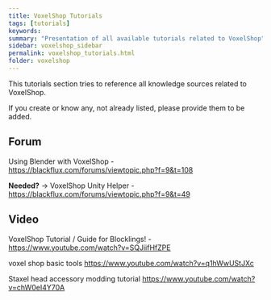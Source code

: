 ```yaml
---
title: VoxelShop Tutorials
tags: [tutorials]
keywords:
summary: "Presentation of all available tutorials related to VoxelShop"
sidebar: voxelshop_sidebar
permalink: voxelshop_tutorials.html
folder: voxelshop
---
```


This tutorials section tries to reference all knowledge sources related to VoxelShop.

If you create or know any, not already listed, please provide them to be added.

## Forum

Using Blender with VoxelShop - 
https://blackflux.com/forums/viewtopic.php?f=9&t=108

**Needed?** -> VoxelShop Unity Helper - 
https://blackflux.com/forums/viewtopic.php?f=9&t=49

## Video

VoxelShop Tutorial / Guide for Blocklings! - 
https://www.youtube.com/watch?v=SQJiifHfZPE

voxel shop basic tools
https://www.youtube.com/watch?v=q1hWwUStJXc

Staxel head accessory modding tutorial
https://www.youtube.com/watch?v=chW0eI4Y70A